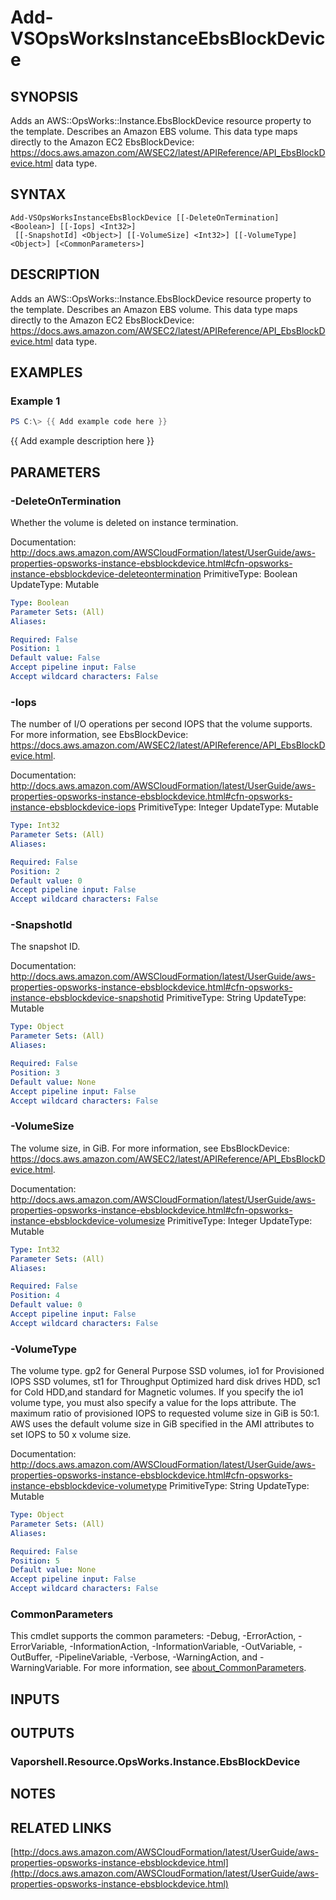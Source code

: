 # Add-VSOpsWorksInstanceEbsBlockDevice

## SYNOPSIS
Adds an AWS::OpsWorks::Instance.EbsBlockDevice resource property to the template.
Describes an Amazon EBS volume.
This data type maps directly to the Amazon EC2 EbsBlockDevice: https://docs.aws.amazon.com/AWSEC2/latest/APIReference/API_EbsBlockDevice.html data type.

## SYNTAX

```
Add-VSOpsWorksInstanceEbsBlockDevice [[-DeleteOnTermination] <Boolean>] [[-Iops] <Int32>]
 [[-SnapshotId] <Object>] [[-VolumeSize] <Int32>] [[-VolumeType] <Object>] [<CommonParameters>]
```

## DESCRIPTION
Adds an AWS::OpsWorks::Instance.EbsBlockDevice resource property to the template.
Describes an Amazon EBS volume.
This data type maps directly to the Amazon EC2 EbsBlockDevice: https://docs.aws.amazon.com/AWSEC2/latest/APIReference/API_EbsBlockDevice.html data type.

## EXAMPLES

### Example 1
```powershell
PS C:\> {{ Add example code here }}
```

{{ Add example description here }}

## PARAMETERS

### -DeleteOnTermination
Whether the volume is deleted on instance termination.

Documentation: http://docs.aws.amazon.com/AWSCloudFormation/latest/UserGuide/aws-properties-opsworks-instance-ebsblockdevice.html#cfn-opsworks-instance-ebsblockdevice-deleteontermination
PrimitiveType: Boolean
UpdateType: Mutable

```yaml
Type: Boolean
Parameter Sets: (All)
Aliases:

Required: False
Position: 1
Default value: False
Accept pipeline input: False
Accept wildcard characters: False
```

### -Iops
The number of I/O operations per second IOPS that the volume supports.
For more information, see EbsBlockDevice: https://docs.aws.amazon.com/AWSEC2/latest/APIReference/API_EbsBlockDevice.html.

Documentation: http://docs.aws.amazon.com/AWSCloudFormation/latest/UserGuide/aws-properties-opsworks-instance-ebsblockdevice.html#cfn-opsworks-instance-ebsblockdevice-iops
PrimitiveType: Integer
UpdateType: Mutable

```yaml
Type: Int32
Parameter Sets: (All)
Aliases:

Required: False
Position: 2
Default value: 0
Accept pipeline input: False
Accept wildcard characters: False
```

### -SnapshotId
The snapshot ID.

Documentation: http://docs.aws.amazon.com/AWSCloudFormation/latest/UserGuide/aws-properties-opsworks-instance-ebsblockdevice.html#cfn-opsworks-instance-ebsblockdevice-snapshotid
PrimitiveType: String
UpdateType: Mutable

```yaml
Type: Object
Parameter Sets: (All)
Aliases:

Required: False
Position: 3
Default value: None
Accept pipeline input: False
Accept wildcard characters: False
```

### -VolumeSize
The volume size, in GiB.
For more information, see EbsBlockDevice: https://docs.aws.amazon.com/AWSEC2/latest/APIReference/API_EbsBlockDevice.html.

Documentation: http://docs.aws.amazon.com/AWSCloudFormation/latest/UserGuide/aws-properties-opsworks-instance-ebsblockdevice.html#cfn-opsworks-instance-ebsblockdevice-volumesize
PrimitiveType: Integer
UpdateType: Mutable

```yaml
Type: Int32
Parameter Sets: (All)
Aliases:

Required: False
Position: 4
Default value: 0
Accept pipeline input: False
Accept wildcard characters: False
```

### -VolumeType
The volume type.
gp2 for General Purpose SSD volumes, io1 for Provisioned IOPS SSD volumes, st1 for Throughput Optimized hard disk drives HDD, sc1 for Cold HDD,and standard for Magnetic volumes.
If you specify the io1 volume type, you must also specify a value for the Iops attribute.
The maximum ratio of provisioned IOPS to requested volume size in GiB is 50:1.
AWS uses the default volume size in GiB specified in the AMI attributes to set IOPS to 50 x volume size.

Documentation: http://docs.aws.amazon.com/AWSCloudFormation/latest/UserGuide/aws-properties-opsworks-instance-ebsblockdevice.html#cfn-opsworks-instance-ebsblockdevice-volumetype
PrimitiveType: String
UpdateType: Mutable

```yaml
Type: Object
Parameter Sets: (All)
Aliases:

Required: False
Position: 5
Default value: None
Accept pipeline input: False
Accept wildcard characters: False
```

### CommonParameters
This cmdlet supports the common parameters: -Debug, -ErrorAction, -ErrorVariable, -InformationAction, -InformationVariable, -OutVariable, -OutBuffer, -PipelineVariable, -Verbose, -WarningAction, and -WarningVariable. For more information, see [about_CommonParameters](http://go.microsoft.com/fwlink/?LinkID=113216).

## INPUTS

## OUTPUTS

### Vaporshell.Resource.OpsWorks.Instance.EbsBlockDevice
## NOTES

## RELATED LINKS

[http://docs.aws.amazon.com/AWSCloudFormation/latest/UserGuide/aws-properties-opsworks-instance-ebsblockdevice.html](http://docs.aws.amazon.com/AWSCloudFormation/latest/UserGuide/aws-properties-opsworks-instance-ebsblockdevice.html)


